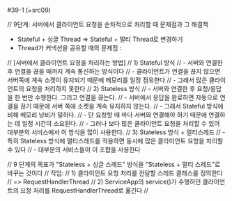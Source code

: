 #39-1 (=src09)

// 9단계: 서버에서 클라이언트 요청을 순차적으로 처리할 때 문제점과 그 해결책
- Stateful + 싱글 Thread => Stateful + 멀티 Thread로 변경하기
- Thread가 커넥션을 공유할 때의 문제점 :

// [서버에서 클라이언트 요청을 처리하는 방법]
// 1) Stateful 방식
//     - 서버와 연결한 후 연결을 끊을 때까지 계속 통신하는 방식이다
//     - 클라이언트가 연결을 끊지 않으면 서버쪽에 계속 소켓이 유지되기 때문에 메모리를 일정 점유한다
//     - 그래서 많은 클라이언트의 요청을 처리하지 못한다
// 2) Stateless 방식
//     - 서버와 연결한 후 요청/응답을 한 번만 수행한다. 그리고 연결을 끊는다.
//     - 서버에서 응답을 완료하면 자동으로 연결을 끊기 때문에 서버 쪽에 소켓을 계속 유지하지 않는다.
//     - 그래서 Stateful 방식에 비해 메모리 낭비가 덜하다. 
//     - 단 요청할 때 마다 서버와 연결해야 하기 때문에 연결하는 데 일정 시간이 소요된다.
//     - 그러나 보다 많은 클라이언트 요청을 처리할 수 있어 대부분의 서비스에서 이 방식을 많이 사용한다.
// 3) Stateless 방식 + 멀티스레드
//     - 특히 Stateless 방식에 멀티스레드를 적용하면 동시에 많은 클라이언트 요청을 처리할 수 있다
//     - 대부분의 서비스들이 이 조합을 사용한다

// 9 단계의 목표가 "Stateless + 싱글 스레드" 방식을 "Stateless + 멀티 스레드"로 바꾸는 것이다
// 작업:
// 1) 클라이언트 요청 처리를 전달할 스레드 클래스를 정의한다
//   => RequestHandlerThread
// 2) ServiceApp의 service()가 수행하던 클라이언트의 요청 처리를 RequestHandlerThread로 옮긴다
// 